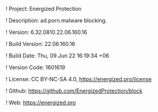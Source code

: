 ! Project: Energized Protection

! Description: ad.porn.malware blocking.

! Version: 6.32.0810.22.06.160.16

! Build Version: 22.06.160.16

! Build Date: Thu, 09 Jun 22 16:19:34 +06

! Version Code: 1601619

! License: CC BY-NC-SA 4.0, https://energized.pro/license

! Github: https://github.com/EnergizedProtection/block

! Web: https://energized.pro
